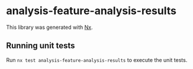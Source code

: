 # analysis-feature-analysis-results

This library was generated with [Nx](https://nx.dev).

## Running unit tests

Run `nx test analysis-feature-analysis-results` to execute the unit tests.
